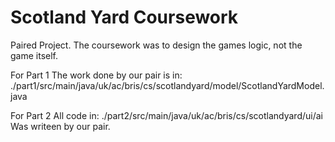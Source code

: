 # Scotland Yard Coursework
Paired Project. The coursework was to design the games logic, not the game itself. 

For Part 1 The work done by our pair is in: 
./part1/src/main/java/uk/ac/bris/cs/scotlandyard/model/ScotlandYardModel.java

For Part 2 All code in: ./part2/src/main/java/uk/ac/bris/cs/scotlandyard/ui/ai
Was writeen by our pair.